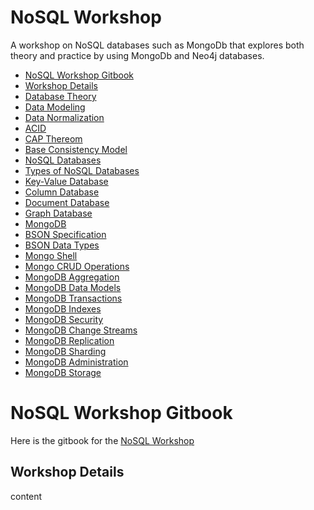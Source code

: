 # NoSQL Workshop

A workshop on NoSQL databases such as MongoDb that explores both theory and practice by using MongoDb and Neo4j databases.

* [NoSQL Workshop Gitbook](#api-workshop-gitbook)
* [Workshop Details](#workshop-details)
* [Database Theory](docs/database-theory.md)
* [Data Modeling](docs/data-modeling.md)
* [Data Normalization](docs/data-normalization.md)
* [ACID](docs/acid.md)
* [CAP Thereom](docs/cap.md)
* [Base Consistency Model](docs/base-consistency-model.md)
* [NoSQL Databases](docs/nosql-databases.md)
* [Types of NoSQL Databases](docs/types-of-nosql-databases.md)
* [Key-Value Database](docs/key-value-database.md)
* [Column Database](docs/column-database.md)
* [Document Database](docs/document-database.md)
* [Graph Database](docs/graph-database.md)
* [MongoDB](docs/mongodb.md)
* [BSON Specification](docs/bson-specification.md)
* [BSON Data Types](docs/bson-data-types.md)
* [Mongo Shell](docs/mongo-shell.md)
* [Mongo CRUD Operations](docs/mongo-crud-operations.md)
* [MongoDB Aggregation](docs/mongodb-aggregation.md)
* [MongoDB Data Models](docs/mongodb_data_models.md)
* [MongoDB Transactions](docs/mongodb_transactions.md)
* [MongoDB Indexes](docs/mongodb_indexes.md)
* [MongoDB Security](docs/mongodb_security.md)
* [MongoDB Change Streams](docs/mongodb_change_streams.md)
* [MongoDB Replication](docs/mongodb_replication.md)
* [MongoDB Sharding](docs/mongodb_sharding.md)
* [MongoDB Administration](docs/mongodb_administration.md)
* [MongoDB Storage](docs/mongodb_storage.md)

# NoSQL Workshop Gitbook

Here is the gitbook for the [NoSQL Workshop](https://www.marcelbelmont.com/nosql-workshop)

## Workshop Details

content


